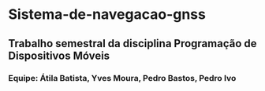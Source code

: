 # Sistema-de-navegacao-gnss

## Trabalho semestral da disciplina Programação de Dispositivos Móveis

### Equipe: Átila Batista, Yves Moura, Pedro Bastos, Pedro Ivo
